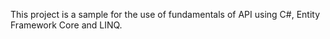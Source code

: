 This project is a sample for the use of fundamentals of API using C#, Entity Framework Core and LINQ.
